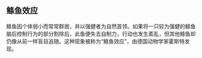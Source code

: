 ## 鲦鱼效应

鲦鱼因个体弱小而常常群居，并以强健者为自然首领。如果将一只较为强健的鲦鱼脑后控制行为的部分割除后，此鱼便失去自制力，行动也发生紊乱，但其他鲦鱼却仍像从前一样盲目追随。这种现象被称为“鲦鱼效应”，由德国动物学家霍斯特发现。
